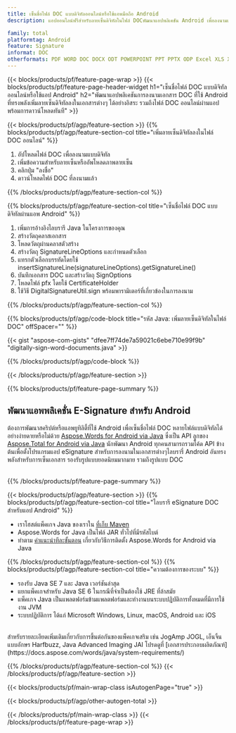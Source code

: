 ```yaml
---
title: เซ็นชื่อไฟล์ DOC แบบดิจิทัลออนไลน์หรือใช้แอพมือถือ Android
description: แอปออนไลน์ฟรีสำหรับลายเซ็นดิจิทัลในไฟล์ DOCพัฒนาแอปพลิเคชัน Android เพื่อลงนามเอกสาร DOC แบบอิเล็กทรอนิกส์

family: total
platformtag: Android
feature: Signature
informat: DOC
otherformats: PDF WORD DOC DOCX ODT POWERPOINT PPT PPTX ODP Excel XLS XLSX ODS
---
```

{{< blocks/products/pf/feature-page-wrap >}}
{{< blocks/products/pf/feature-page-header-widget h1="เซ็นชื่อไฟล์ DOC แบบดิจิทัลออนไลน์หรือใช้แอป Android" h2="พัฒนาแอปพลิเคชันการลงนามเอกสาร DOC ที่ใช้ Android ที่ทรงพลังเพิ่มลายเซ็นดิจิทัลลงในเอกสารต่างๆ ได้อย่างอิสระ รวมถึงไฟล์ DOC ออนไลน์ผ่านแอปพร้อมการดาวน์โหลดทันที" >}}


{{< blocks/products/pf/agp/feature-section >}}
{{% blocks/products/pf/agp/feature-section-col title="เพิ่มลายเซ็นดิจิทัลลงในไฟล์ DOC ออนไลน์" %}}

1. อัปโหลดไฟล์ DOC เพื่อลงนามแบบดิจิทัล
1. เพิ่มข้อความสำหรับลายเซ็นหรืออัพโหลดภาพลายเซ็น
1. คลิกปุ่ม "ลงชื่อ"
1. ดาวน์โหลดไฟล์ DOC ที่ลงนามแล้ว

{{% /blocks/products/pf/agp/feature-section-col %}}

{{% blocks/products/pf/agp/feature-section-col title="เซ็นชื่อไฟล์ DOC แบบดิจิทัลผ่านแอพ Android" %}}

1. เพิ่มการอ้างอิงไลบรารี Java ในโครงการของคุณ
1. สร้างวัตถุคลาสเอกสาร
1. โหลดวัตถุผ่านคลาสตัวสร้าง
1. สร้างวัตถุ SignatureLineOptions และกำหนดตัวเลือก
1. แทรกตัวเลือกบรรทัดโดยใช้ insertSignatureLine(signatureLineOptions).getSignatureLine()
1. บันทึกเอกสาร DOC และสร้างวัตถุ SignOptions
1. โหลดไฟล์ pfx โดยใช้ CertificateHolder
1. ใช้วิธี DigitalSignatureUtil.sign พร้อมพารามิเตอร์ที่เกี่ยวข้องในการลงนาม

{{% /blocks/products/pf/agp/feature-section-col %}}

{{% blocks/products/pf/agp/code-block title="รหัส Java: เพิ่มลายเซ็นดิจิทัลในไฟล์ DOC" offSpacer="" %}}

{{< gist "aspose-com-gists" "dfee7ff74de7a59021c6ebe710e99f9b" "digitally-sign-word-documents.java" >}}

{{% /blocks/products/pf/agp/code-block %}}

{{< /blocks/products/pf/agp/feature-section >}}

{{% blocks/products/pf/feature-page-summary %}}


<h2>พัฒนาแอพพลิเคชั่น E-Signature สำหรับ Android</h2>

ต้องการพัฒนาสคริปต์หรือแอพยูทิลิตี้ที่ใช้ Android เพื่อเซ็นชื่อไฟล์ DOC หลายไฟล์แบบดิจิทัลได้อย่างง่ายดายหรือไม่ด้วย [Aspose.Words for Android via Java](https://products.aspose.com/words/th/android-java/) ซึ่งเป็น API ลูกของ [Aspose.Total for Android via Java](https://products.aspose.com/total/th/android-java/) นักพัฒนา Android ทุกคนสามารถรวมโค้ด API ข้างต้นเพื่อตั้งโปรแกรมแอป eSignature สำหรับการลงนามในเอกสารต่างๆไลบรารี่ Android อันทรงพลังสำหรับการเซ็นเอกสาร รองรับรูปแบบยอดนิยมมากมาย รวมถึงรูปแบบ DOC<br /><br />

{{% /blocks/products/pf/feature-page-summary %}}

{{< blocks/products/pf/agp/feature-section >}}
{{% blocks/products/pf/agp/feature-section-col title="ไลบรารี eSignature DOC สำหรับแอป Android" %}}

- เราโฮสต์แพ็คเกจ Java ของเราใน [ที่เก็บ Maven](https://releases.aspose.com/java/repo/com/aspose/aspose-words/) 
- Aspose.Words for Java เป็นไฟล์ JAR ทั่วไปที่มีรหัสไบต์
- ทำตาม [คำแนะนำทีละขั้นตอน](https://docs.aspose.com/words/java/install-aspose-words-for-android-via-java/) เกี่ยวกับวิธีการติดตั้ง Aspose.Words for Android via Java

{{% /blocks/products/pf/agp/feature-section-col %}}
{{% blocks/products/pf/agp/feature-section-col title="ความต้องการของระบบ" %}}

- รองรับ Java SE 7 และ Java เวอร์ชันล่าสุด
- แยกแพ็คเกจสำหรับ Java SE 6 ในกรณีที่จำเป็นต้องใช้ JRE ที่ล้าสมัย
- แพ็คเกจ Java เป็นแพลตฟอร์มข้ามแพลตฟอร์มและทำงานบนระบบปฏิบัติการทั้งหมดที่มีการใช้งาน JVM
- ระบบปฏิบัติการ ได้แก่ Microsoft Windows, Linux, macOS, Android และ iOS

<br />
สำหรับรายละเอียดเพิ่มเติมเกี่ยวกับการขึ้นต่อกันของแพ็คเกจเสริม เช่น JogAmp JOGL, เอ็นจิ้นแบบอักษร Harfbuzz, Java Advanced Imaging JAI โปรดดูที่ [เอกสารประกอบผลิตภัณฑ์](https://docs.aspose.com/words/java/system-requirements/)

{{% /blocks/products/pf/agp/feature-section-col %}}
{{< /blocks/products/pf/agp/feature-section >}}

{{< blocks/products/pf/main-wrap-class isAutogenPage="true" >}}

{{< blocks/products/pf/agp/other-autogen-total >}}

{{< /blocks/products/pf/main-wrap-class >}}
{{< /blocks/products/pf/feature-page-wrap >}}